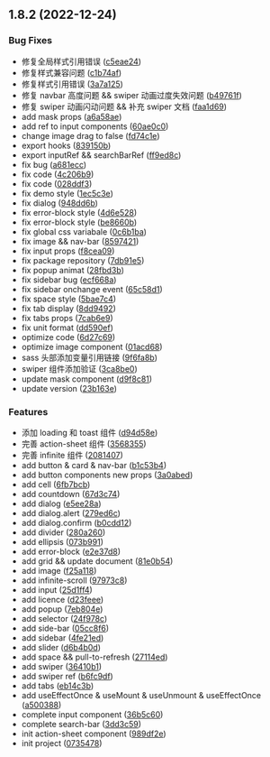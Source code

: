 ## 1.8.2 (2022-12-24)

### Bug Fixes

-   修复全局样式引用错误 ([c5eae24](https://github.com/taoyage/react-mobile-ui/commit/c5eae24b76ed52ed598d90ba454855e1f22fe0e0))
-   修复样式兼容问题 ([c1b74af](https://github.com/taoyage/react-mobile-ui/commit/c1b74afd28d63237ed3d5a2ff88d06a7f79eea72))
-   修复样式引用错误 ([3a7a125](https://github.com/taoyage/react-mobile-ui/commit/3a7a125dbee7fc8211a0547a50689aec659d2995))
-   修复 navbar 高度问题 && swiper 动画过度失效问题 ([b49761f](https://github.com/taoyage/react-mobile-ui/commit/b49761f92ac95537248aa863cebecaa1284c4cdf))
-   修复 swiper 动画闪动问题 && 补充 swiper 文档 ([faa1d69](https://github.com/taoyage/react-mobile-ui/commit/faa1d69eba7718f32cfcf9f45a2d762d172ee1f5))
-   add mask props ([a6a58ae](https://github.com/taoyage/react-mobile-ui/commit/a6a58ae15a67a45565ac93a19a1ab83a1b005043))
-   add ref to input components ([60ae0c0](https://github.com/taoyage/react-mobile-ui/commit/60ae0c0fef79cdf942de867e4df784419b532e18))
-   change image drag to false ([fd74c1e](https://github.com/taoyage/react-mobile-ui/commit/fd74c1ef7a363549816f4b5b5d110c5cbf6d0663))
-   export hooks ([839150b](https://github.com/taoyage/react-mobile-ui/commit/839150b4d63d6fd176b745d5836a20487b7bb4bd))
-   export inputRef && searchBarRef ([ff9ed8c](https://github.com/taoyage/react-mobile-ui/commit/ff9ed8cef6482ea7736e8e4f54f08b85b7c833b1))
-   fix bug ([a681ecc](https://github.com/taoyage/react-mobile-ui/commit/a681ecc5909dd3d4cd73008e86afb892b283fcb4))
-   fix code ([4c206b9](https://github.com/taoyage/react-mobile-ui/commit/4c206b9f541f8f0bae8f502541efcab514bfd0e8))
-   fix code ([028ddf3](https://github.com/taoyage/react-mobile-ui/commit/028ddf34acf56a70fdee8f979d385b43bb6be0b2))
-   fix demo style ([1ec5c3e](https://github.com/taoyage/react-mobile-ui/commit/1ec5c3e1e8218815f560502210e3795a831daa8d))
-   fix dialog ([948dd6b](https://github.com/taoyage/react-mobile-ui/commit/948dd6b2ec963de17d61f292c901de671c46d4fd))
-   fix error-block style ([4d6e528](https://github.com/taoyage/react-mobile-ui/commit/4d6e528eda3500f576e81451b9b953d821b95c56))
-   fix error-block style ([be8660b](https://github.com/taoyage/react-mobile-ui/commit/be8660bbd4862efd83d62d8653bb19d43d36e249))
-   fix global css variabale ([0c6b1ba](https://github.com/taoyage/react-mobile-ui/commit/0c6b1ba1f5b3ac0e442bc745a3528e4764a5890a))
-   fix image && nav-bar ([8597421](https://github.com/taoyage/react-mobile-ui/commit/85974214ebc3b2c65479c795b5f9f30f46e3a6cf))
-   fix input props ([f8cea09](https://github.com/taoyage/react-mobile-ui/commit/f8cea096c792a18251f770eff933bd4f7f6f2518))
-   fix package repository ([7db91e5](https://github.com/taoyage/react-mobile-ui/commit/7db91e51f84f8d22124d8cee0af274e666fbb94b))
-   fix popup animat ([28fbd3b](https://github.com/taoyage/react-mobile-ui/commit/28fbd3ba68080e60e8f5daa1a94d26bde90714b4))
-   fix sidebar bug ([ecf668a](https://github.com/taoyage/react-mobile-ui/commit/ecf668a15bd33370409566a8893b7fe76b11aa02))
-   fix sidebar onchange event ([65c58d1](https://github.com/taoyage/react-mobile-ui/commit/65c58d1ef3b914c34bcca03d016485005596bb4c))
-   fix space style ([5bae7c4](https://github.com/taoyage/react-mobile-ui/commit/5bae7c40b224ad095a9f5ec4f6242c61aaf9930f))
-   fix tab display ([8dd9492](https://github.com/taoyage/react-mobile-ui/commit/8dd9492f387b15984ec52e5571e686e4fa597c13))
-   fix tabs props ([7cab6e9](https://github.com/taoyage/react-mobile-ui/commit/7cab6e940d35b98a1ec42c4af0482042ac43407b))
-   fix unit format ([dd590ef](https://github.com/taoyage/react-mobile-ui/commit/dd590ef2fba004dcbfbcb1bba587010f24797ee7))
-   optimize code ([6d27c69](https://github.com/taoyage/react-mobile-ui/commit/6d27c69f29672d40ac53a82198e9e8304dda990b))
-   optimize image component ([01acd68](https://github.com/taoyage/react-mobile-ui/commit/01acd68a87c5f3999fa0a62e6e0931f495bfbd7b))
-   sass 头部添加变量引用链接 ([9f6fa8b](https://github.com/taoyage/react-mobile-ui/commit/9f6fa8b5fa6021d26ea912cb5a6485683d8e03d5))
-   swiper 组件添加验证 ([3ca8be0](https://github.com/taoyage/react-mobile-ui/commit/3ca8be0297538d9481a2aacb49e304246909c87e))
-   update mask component ([d9f8c81](https://github.com/taoyage/react-mobile-ui/commit/d9f8c810f7db3145fd3bacc2756fe912cb91ddc3))
-   update version ([23b163e](https://github.com/taoyage/react-mobile-ui/commit/23b163edc287d03dfe7ca0e21dd36c6b375da3b4))

### Features

-   添加 loading 和 toast 组件 ([d94d58e](https://github.com/taoyage/react-mobile-ui/commit/d94d58ed98ef6be488e6248460e306fdc24678af))
-   完善 action-sheet 组件 ([3568355](https://github.com/taoyage/react-mobile-ui/commit/3568355d9002a6ddea5531b51f3bb4cfef314d2a))
-   完善 infinite 组件 ([2081407](https://github.com/taoyage/react-mobile-ui/commit/20814073023f633d396dd2e6bf9982845d52aa6d))
-   add button & card & nav-bar ([b1c53b4](https://github.com/taoyage/react-mobile-ui/commit/b1c53b4d071c98ae85bc6958081fc4d0eead9f58))
-   add button components new props ([3a0abed](https://github.com/taoyage/react-mobile-ui/commit/3a0abed69106e9894d98ef08a9a661ebbb0648bd))
-   add cell ([6fb7bcb](https://github.com/taoyage/react-mobile-ui/commit/6fb7bcb1665a9db52f67e88b8f70fa55a869ba37))
-   add countdown ([67d3c74](https://github.com/taoyage/react-mobile-ui/commit/67d3c74e46d1bb28a7f63cadb80d72bd09e06917))
-   add dialog ([e5ee28a](https://github.com/taoyage/react-mobile-ui/commit/e5ee28a919039463bfd786f50fa599c8fb060ae7))
-   add dialog.alert ([279ed6c](https://github.com/taoyage/react-mobile-ui/commit/279ed6ccbaf04f4f7630485732852c8ed5620734))
-   add dialog.confirm ([b0cdd12](https://github.com/taoyage/react-mobile-ui/commit/b0cdd125f6f3824e54642c2238357d10ddee1712))
-   add divider ([280a260](https://github.com/taoyage/react-mobile-ui/commit/280a26045b2903fe20bf30adb768c430e8545e42))
-   add ellipsis ([073b991](https://github.com/taoyage/react-mobile-ui/commit/073b991b2d3c741e8366ce436ddb82ae4ac7f50d))
-   add error-block ([e2e37d8](https://github.com/taoyage/react-mobile-ui/commit/e2e37d8d3fc04e4f85309cd5a30b461cdb59ea8f))
-   add grid && update document ([81e0b54](https://github.com/taoyage/react-mobile-ui/commit/81e0b547969610478c58f804c7155374d80f0fd3))
-   add image ([f25a118](https://github.com/taoyage/react-mobile-ui/commit/f25a118912450b22ce86cd9f2f9289447dc39521))
-   add infinite-scroll ([97973c8](https://github.com/taoyage/react-mobile-ui/commit/97973c885cad95136c79aadda4b22ec215a9fa3d))
-   add input ([25d1ff4](https://github.com/taoyage/react-mobile-ui/commit/25d1ff4486255afc877d0f8681ed5c75758ec9bd))
-   add licence ([d23feee](https://github.com/taoyage/react-mobile-ui/commit/d23feeed7a95cb5b3f9c59583775ea52007bd323))
-   add popup ([7eb804e](https://github.com/taoyage/react-mobile-ui/commit/7eb804e8d58645a272b91b6165736c46e9396d36))
-   add selector ([24f978c](https://github.com/taoyage/react-mobile-ui/commit/24f978c0ff4b4ec4822455196a21469196578fef))
-   add side-bar ([05cc8f6](https://github.com/taoyage/react-mobile-ui/commit/05cc8f69754eb8a05c07e82eeec02a91ca771d17))
-   add sidebar ([4fe21ed](https://github.com/taoyage/react-mobile-ui/commit/4fe21ed0fcf607fa8734b2c01d490db40e1847ad))
-   add slider ([d6b4b0d](https://github.com/taoyage/react-mobile-ui/commit/d6b4b0dbda8e28b08f86f30575646f48fb1a76b0))
-   add space && pull-to-refresh ([27114ed](https://github.com/taoyage/react-mobile-ui/commit/27114ed65e859688edff8ba0d68998b33d8beaaa))
-   add swiper ([36410b1](https://github.com/taoyage/react-mobile-ui/commit/36410b1830d8c0885df970a7765278fb1844d254))
-   add swiper ref ([b6fc9df](https://github.com/taoyage/react-mobile-ui/commit/b6fc9df4eed460f9541e5dea50e796f4908cde82))
-   add tabs ([eb14c3b](https://github.com/taoyage/react-mobile-ui/commit/eb14c3b51ff9993bcc2bd8d6019fa1bce584b711))
-   add useEffectOnce & useMount & useUnmount & useEffectOnce ([a500388](https://github.com/taoyage/react-mobile-ui/commit/a500388833c5247e9621de7d38a535caf38e75db))
-   complete input component ([36b5c60](https://github.com/taoyage/react-mobile-ui/commit/36b5c60a6a411704196e5cccc412eebd0144680b))
-   complete search-bar ([3dd3c59](https://github.com/taoyage/react-mobile-ui/commit/3dd3c59bb60611dbc7f4e224142f20525b44522c))
-   init action-sheet component ([989df2e](https://github.com/taoyage/react-mobile-ui/commit/989df2ea9eeb9a15b66a5ec995d622798b01dbe2))
-   init project ([0735478](https://github.com/taoyage/react-mobile-ui/commit/0735478c36e41fcaf8c26cb66c2cba4bba81b893))
